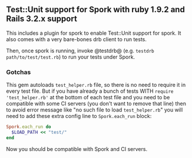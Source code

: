 ## Test::Unit support for Spork with ruby 1.9.2 and Rails 3.2.x support

This includes a plugin for spork to enable Test::Unit support for spork. It also comes with a very bare-bones drb client to run tests.

Then, once spork is running, invoke @testdrb@ (e.g. `testdrb path/to/test/test.rb`) to run your tests under Spork.

### Gotchas
This gem autoloads `test_helper.rb` file, so there is no need to require it in every test file.
But if you have already a bunch of tests WITH `require 'test_helper.rb'`
at the bottom of each test file and you need to
be compatible with some CI servers (you don't want to remove that line) then to avoid error message like "no such file to load `test_helper.rb`" you will need to add these extra config line to `Spork.each_run` block:


```ruby
Spork.each_run do
  $LOAD_PATH << "test/"
end
```

Now you should be compatible with Spork and CI servers.
